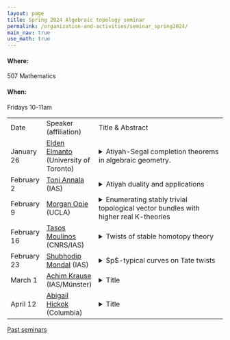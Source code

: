 ```yaml
---
layout: page
title: Spring 2024 Algebraic topology seminar
permalink: /organization-and-activities/seminar_spring2024/
main_nav: true
use_math: true
---
```

<h4>Where:</h4> 507 Mathematics
<h4>When:</h4> Fridays 10-11am

<table>
<tr><td>Date</td> 
	<td>Speaker (affiliation)</td>
	<td style="width:60%">Title & Abstract</td>
	</tr>
<tr><td>January 26</td>
	<td><a href="https://eldenelmanto.com/">Elden Elmanto</a> (University of Toronto) </td>
	<td><details> 
	<summary>Atiyah-Segal completion theorems in algebraic geometry. </summary>
	<p class="abstract"><i>Abstract:</i> I will speak on joint work in progress with Kubrak and Sosnilo on the K-theory of algebraic stacks. Inspired by a theorem of Atiyah-Segal in topology, we prove a similar result for quotient stacks in characteristic zero, generalizing results of Thomason, Krishna, Tabuada-van den berg and others. This leads to a definition of motivic cohomology of stacks in characteristic zero. </p>
	</details></td>
	</tr>
<tr><td>February 2</td>
	<td><a href="https://www.math.ias.edu/~tannala/">Toni Annala</a> (IAS)</td>
	<td><details> 
	<summary>Atiyah duality and applications</summary>
	<p class="abstract"><i>Abstract:</i> In topology, Atiyah duality provides a geometric model for the dual of the suspension spectrum of a smooth manifold. In this talk, we export this into algebraic geometry by proving an analogous claim in the non-$\mathbb{A}^1$-invariant stable motivic homotopy theory of Annala-Hoyois-Iwasa. Besides recovering many Poincaré duality type results, it has quite interesting consequences for the behavior of the $\mathbb{A}^1$-colocalization functor R. Namely, R is a way of turning a cohomology theory into an $\mathbb{A}^1$-invariant one without changing the on smooth projective varieties. Using this observation, we can prove the independence of logarithmic cohomology groups from the choice of good compactification, and that certain cohomology groups are birational invariants.</p>
	</details></td>
	</tr>
<tr><td>February 9</td>
	<td><a href="https://www.math.ucla.edu/~mopie/">Morgan Opie</a> (UCLA)</td>
	<td><details> 
	<summary>Enumerating stably trivial topological vector bundles with higher real K-theories</summary>
	<p class="abstract"><i>Abstract:</i> The zeroeth complex topological K-theory of a space encodes complex vector bundles up to stabilization. Since complex topological K-theory is highly computable, this is a great place to start when asking questions about topological vector bundles. But, in general, there are many non-equivalent vector bundles with the same K-theory class. Bridging the gap between K-theory and actual bundle theory is challenging, even for the simplest CW complexes.

	Building on work of Hu, we use Weiss-theoretic techniques in tandem with a little chromatic homotopy theory to translate vector bundle enumeration questions to tractable stable homotopy theory computations. Our main result is to compute lower bounds for the number of stably trivial rank complex rank r topological vector bundles on complex projective n-space, for infinitely many n and r. The talk will include a gentle discussion of the tools involved.  This is joint work with Hood Chatham and Yang Hu. </p>
	</details></td>
	</tr>
<tr><td>February 16</td>
	<td><a href="https://tmoulinos.com/">Tasos Moulinos</a> (CNRS/IAS)</td>
	<td><details> 
	<summary>Twists of stable homotopy theory</summary>
	<p class="abstract"><i>Abstract:</i> Twisted stable homotopy theory was introduced by C. Douglas in his 2005 PhD thesis, to accomodate a need in Floer homotopy theory, of dealing with infinite-dimensional manifolds that are "non-trivially polarised". Roughly one can think of a twisted spectrum over a fixed topological space B as a global section of a bundle of stable infinity-categories over B, which has fiber the category of spectra. I will talk about recent work developing the theory of twisted spectra from an infinity-categorical perspective. I will describe several ways of thinking about such objects, as well how their ensuing functoriality is determined by being fibered over the Brauer space of the sphere spectrum.  I will also mention some examples, both of an elementary nature and some arising from Seiberg-Witten Floer theory. This is joint work with Alice Hedenlund.  </p>
	</details></td>
	</tr>
<tr><td>February 23</td>
	<td><a href="https://personal.math.ubc.ca/~smondal/">Shubhodip Mondal</a> (IAS)</td>
	<td><details> 
	<summary> $p$-typical curves on Tate twists</summary>
	<p class="abstract"><i>Abstract:</i> In this talk, I will discuss joint work with Sanath Devalapurkar in which we show that de Rham–Witt forms are naturally isomorphic to $p$-typical curves on $p$-adic Tate twists. I will attempt to discuss the proof of this result which is obtained by more generally equipping a related result of Hesselholt on topological cyclic homology with the motivic filtrations introduced by Bhatt–Morrow–Scholze. </p>
	</details></td>
	</tr>
<tr><td>March 1</td>
	<td><a href="https://www.uni-muenster.de/IVV5WS/WebHop/user/krauseac/">Achim Krause</a> (IAS/Münster)</td>
	<td><details> 
	<summary>Title</summary>
	<p class="abstract"><i>Abstract:</i> </p>
	</details></td>
	</tr>
<tr><td>April 12</td>
	<td><a href="https://www.math.columbia.edu/~ahickok/">Abigail Hickok</a> (Columbia)</td>
	<td><details> 
	<summary>Title</summary>
	<p class="abstract"><i>Abstract:</i> </p>
	</details></td>
	</tr>
	</table>

<a href="https://allenyuan.me/columbia-algebraic-topology-seminar/">Past seminars</a>
